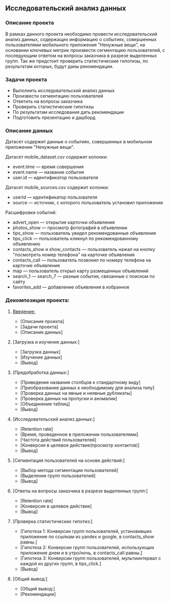 ## Исследовательский анализ данных
### Описание проекта
В рамках данного проекта необходимо провести исследовательский анализ данных, содержащих информацию о событиях, совершенных пользователями мобильного приложения "Ненужные вещи", на основании ключевых метрик произвести сегментацию пользователей, с последующим ответом на вопросы заказчика в разрезе выделенных групп. Так же предстоит проверить статистические гипотизы, по результатам которых, будут даны рекомендации.
### Задачи проекта
* Выполнить исследовательский анализ данных
* Произвести сегментацию пользователей
* Ответить на вопросы заказчика
* Проверить статистические гипотизы
* По результатам исследования дать рекомендации
* Подготовить презентацию и дашборд
### Описание данных
Датасет содержит данные о событиях, совершенных в мобильном приложении "Ненужные вещи".

Датасет mobile_dataset.csv содержит колонки:
* event.time — время совершения
* event.name — название события
* user.id — идентификатор пользователя


Датасет mobile_sources.csv содержит колонки:
* userId — идентификатор пользователя
* source — источник, с которого пользователь установил приложение

Расшифровки событий:
* advert_open — открытие карточки объявления
* photos_show — просмотр фотографий в объявлении
* tips_show — пользователь увидел рекомендованные объявления
* tips_click — пользователь кликнул по рекомендованному объявлению
* contacts_show и show_contacts — пользователь нажал на кнопку "посмотреть номер телефона" на карточке объявления
* contacts_call — пользователь позвонил по номеру телефона на карточке объявления
* map — пользователь открыл карту размещенных объявлений
* search_1 — search_7 — разные события, связанные с поиском по сайту
* favorites_add — добавление объявления в избранное





### Декомпозиция проекта:

 1. [Введение:](#p1)
      * [Описание проекта]  
      * [Задачи проекта]
      * [Описание данных]
      
 
 2. [Загрузка и изучение данных:]
      * [Загрузка данных]  
      * [Изучение данных]
      * [Вывод]
   
   
 3. [Предобработка данных:]
      * [Приведение названия столбцов к стандартному виду] 
      * [Преобразование данных к необходимому для анализа типу]
      * [Проверка данных на явные и неявные дубликаты]
      * [Проверка данных на пропуски и аномалии]
      * [Объединение таблиц]
      * [Вывод]
   
   
 4. [Исследовательский анализ данных:]
      * [Retention rate]
      * [Время, проведенное в преложении пользователями]
      * [Частота действий пользователей]
      * [Конверсия в целевое действие(просмотр контактов)]
      * [Вывод]
   
   
 5. [Сегментация пользователей на основе действий:]
      * [Выбор метода сегментации пользователей]  
      * [Выделение групп пользователей]
      * [Вывод]
    
    
 6. [Ответы на вопросы заказчика в разрезе выделенных групп:]
      * [Retention rate]
      * [Конверсия в целевое действие]
      * [Вывод]
      
   
 7. [Проверка статистических гипотиз:]
      * [Гипотеза 1: Конверсии групп пользователей,  установивших приложение по ссылкам из yandex и  google, в contacts_show равны.]  
      * [Гипотеза 2:  Конверсии групп пользователей, использующих приложение днем и  в утро/ночь, в contacts_call равны.]
      * [Гипотеза 3:  Конверсии групп пользователей, мультиинтервал с каждой из других групп, в tips_click.]
      * [Вывод]


 8. [Общий вывод:]
    * [Общий вывод:]
    * [Рекомендации]
